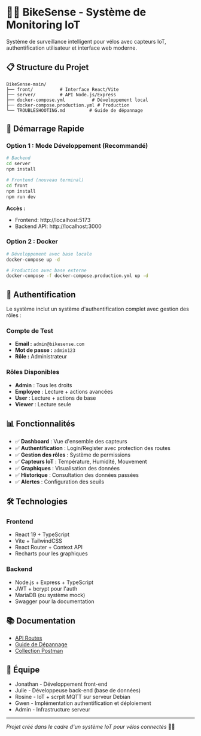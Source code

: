 # 🚴‍♂️ BikeSense - Système de Monitoring IoT

Système de surveillance intelligent pour vélos avec capteurs IoT, authentification utilisateur et interface web moderne.

## 📋 Structure du Projet

```
BikeSense-main/
├── front/          # Interface React/Vite
├── server/         # API Node.js/Express  
├── docker-compose.yml          # Développement local
├── docker-compose.production.yml # Production
└── TROUBLESHOOTING.md         # Guide de dépannage
```

## 🚀 Démarrage Rapide

### Option 1 : Mode Développement (Recommandé)

```bash
# Backend
cd server
npm install

# Frontend (nouveau terminal)
cd front
npm install
npm run dev
```

**Accès :**
- Frontend: http://localhost:5173
- Backend API: http://localhost:3000

### Option 2 : Docker

```bash
# Développement avec base locale
docker-compose up -d

# Production avec base externe
docker-compose -f docker-compose.production.yml up -d
```

## 🔐 Authentification

Le système inclut un système d'authentification complet avec gestion des rôles :

### Compte de Test
- **Email :** `admin@bikesense.com`
- **Mot de passe :** `admin123`
- **Rôle :** Administrateur

### Rôles Disponibles
- **Admin** : Tous les droits
- **Employee** : Lecture + actions avancées
- **User** : Lecture + actions de base  
- **Viewer** : Lecture seule

## 📊 Fonctionnalités

- ✅ **Dashboard** : Vue d'ensemble des capteurs
- ✅ **Authentification** : Login/Register avec protection des routes
- ✅ **Gestion des rôles** : Système de permissions
- ✅ **Capteurs IoT** : Température, Humidité, Mouvement
- ✅ **Graphiques** : Visualisation des données
- ✅ **Historique** : Consultation des données passées
- ✅ **Alertes** : Configuration des seuils

## 🛠️ Technologies

### Frontend
- React 19 + TypeScript
- Vite + TailwindCSS
- React Router + Context API
- Recharts pour les graphiques

### Backend  
- Node.js + Express + TypeScript
- JWT + bcrypt pour l'auth
- MariaDB (ou système mock)
- Swagger pour la documentation

## 📚 Documentation

- [API Routes](./server/API_Routes.md)
- [Guide de Dépannage](./TROUBLESHOOTING.md)
- [Collection Postman](./server/Bikesense.postman_collection.json)

## 🤝 Équipe

- Jonathan - Développement front-end
- Julie - Développeuse back-end (base de données)
- Rosine - IoT + scrpit MQTT sur serveur Debian
- Gwen - Implémentation authentification et déploiement
- Admin - Infrastructure serveur

---

*Projet créé dans le cadre d'un système IoT pour vélos connectés* 🚴‍♂️

